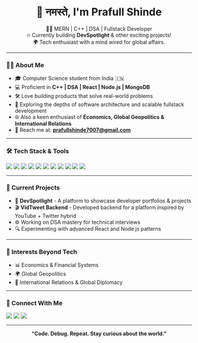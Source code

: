 
<h1 align="center">👋 नमस्ते, I'm Prafull Shinde</h1>

<p align="center">
  🧑‍💻 MERN | C++ | DSA | Fullstack Developer <br>
  🔥 Currently building <b>DevSpotlight</b> & other exciting projects! <br>
  🌍 Tech enthusiast with a mind wired for global affairs.
</p>

---

### 👨‍💻 About Me
- 🎓 Computer Science student from India 🇮🇳
- 💻 Proficient in **C++ | DSA | React | Node.js | MongoDB**
- 🛠️ Love building products that solve real-world problems
- 🌱 Exploring the depths of software architecture and scalable fullstack development
- 🌐 Also a keen enthusiast of **Economics, Global Geopolitics & International Relations**
- 📧 Reach me at: **prafullshinde7007@gmail.com**

---

### 🛠️ Tech Stack & Tools
<p>
  <img src="https://img.shields.io/badge/C++-00599C?style=for-the-badge&logo=cplusplus&logoColor=white"/>
  <img src="https://img.shields.io/badge/Java-007396?style=for-the-badge&logo=java&logoColor=white"/>
  <img src="https://img.shields.io/badge/Python-3776AB?style=for-the-badge&logo=python&logoColor=white"/>
  <img src="https://img.shields.io/badge/DSA-FF6F00?style=for-the-badge"/>
  <img src="https://img.shields.io/badge/React-61DAFB?style=for-the-badge&logo=react&logoColor=black"/>
  <img src="https://img.shields.io/badge/Node.js-339933?style=for-the-badge&logo=nodedotjs&logoColor=white"/>
  <img src="https://img.shields.io/badge/Express.js-000000?style=for-the-badge&logo=express&logoColor=white"/>
  <img src="https://img.shields.io/badge/JavaScript-F7DF1E?style=for-the-badge&logo=javascript&logoColor=black"/>
  <img src="https://img.shields.io/badge/MongoDB-4EA94B?style=for-the-badge&logo=mongodb&logoColor=white"/>
  <img src="https://img.shields.io/badge/Git-F05032?style=for-the-badge&logo=git&logoColor=white"/>
  <img src="https://img.shields.io/badge/VSCode-007ACC?style=for-the-badge&logo=visual-studio-code&logoColor=white"/>
</p>

---

### 🚧 Current Projects
- 🚀 **DevSpotlight** - A platform to showcase developer portfolios & projects
- 🎬 **VidTweet Backend** - Developed backend for a platform inspired by YouTube + Twitter hybrid
- ⚙️ Working on DSA mastery for technical interviews
- 🔍 Experimenting with advanced React and Node.js patterns

---

### 🧩 Interests Beyond Tech
- 📊 Economics & Financial Systems
- 🌍 Global Geopolitics
- 🤝 International Relations & Global Diplomacy

---



### 🔗 Connect With Me
<p>
  <a href="https://linkedin.com/in/prafull-shinde-0b8ab62b1"><img src="https://img.shields.io/badge/LinkedIn-0A66C2?style=for-the-badge&logo=linkedin&logoColor=white"/></a>
  <a href="https://leetcode.com/u/prafullshinde2028/"><img src="https://img.shields.io/badge/LeetCode-FFA116?style=for-the-badge&logo=leetcode&logoColor=black"/></a>
  <a href="mailto:prafullshinde7007@gmail.com"><img src="https://img.shields.io/badge/Gmail-D14836?style=for-the-badge&logo=gmail&logoColor=white"/></a>

</p>

---

<p align="center"><b>“Code. Debug. Repeat. Stay curious about the world.”</b></p>
